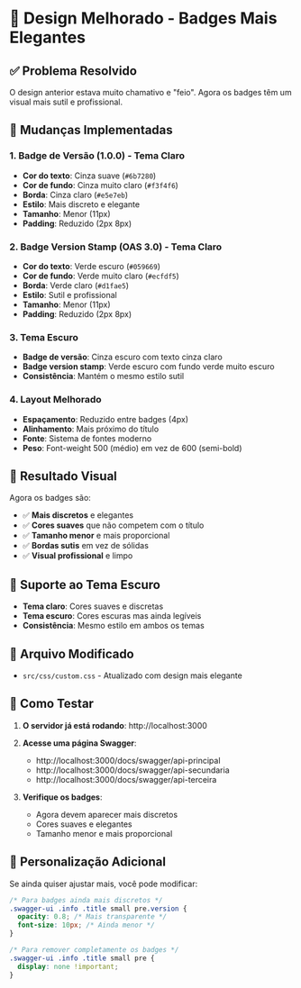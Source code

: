 # 🎨 Design Melhorado - Badges Mais Elegantes

## ✅ Problema Resolvido

O design anterior estava muito chamativo e "feio". Agora os badges têm um visual mais sutil e profissional.

## 🔧 Mudanças Implementadas

### 1. **Badge de Versão (1.0.0) - Tema Claro**
- **Cor do texto**: Cinza suave (`#6b7280`)
- **Cor de fundo**: Cinza muito claro (`#f3f4f6`)
- **Borda**: Cinza claro (`#e5e7eb`)
- **Estilo**: Mais discreto e elegante
- **Tamanho**: Menor (11px)
- **Padding**: Reduzido (2px 8px)

### 2. **Badge Version Stamp (OAS 3.0) - Tema Claro**
- **Cor do texto**: Verde escuro (`#059669`)
- **Cor de fundo**: Verde muito claro (`#ecfdf5`)
- **Borda**: Verde claro (`#d1fae5`)
- **Estilo**: Sutil e profissional
- **Tamanho**: Menor (11px)
- **Padding**: Reduzido (2px 8px)

### 3. **Tema Escuro**
- **Badge de versão**: Cinza escuro com texto cinza claro
- **Badge version stamp**: Verde escuro com fundo verde muito escuro
- **Consistência**: Mantém o mesmo estilo sutil

### 4. **Layout Melhorado**
- **Espaçamento**: Reduzido entre badges (4px)
- **Alinhamento**: Mais próximo do título
- **Fonte**: Sistema de fontes moderno
- **Peso**: Font-weight 500 (médio) em vez de 600 (semi-bold)

## 🎯 Resultado Visual

Agora os badges são:
- ✅ **Mais discretos** e elegantes
- ✅ **Cores suaves** que não competem com o título
- ✅ **Tamanho menor** e mais proporcional
- ✅ **Bordas sutis** em vez de sólidas
- ✅ **Visual profissional** e limpo

## 🌙 Suporte ao Tema Escuro

- **Tema claro**: Cores suaves e discretas
- **Tema escuro**: Cores escuras mas ainda legíveis
- **Consistência**: Mesmo estilo em ambos os temas

## 📁 Arquivo Modificado

- `src/css/custom.css` - Atualizado com design mais elegante

## 🚀 Como Testar

1. **O servidor já está rodando**: http://localhost:3000
2. **Acesse uma página Swagger**:
   - http://localhost:3000/docs/swagger/api-principal
   - http://localhost:3000/docs/swagger/api-secundaria
   - http://localhost:3000/docs/swagger/api-terceira

3. **Verifique os badges**:
   - Agora devem aparecer mais discretos
   - Cores suaves e elegantes
   - Tamanho menor e mais proporcional

## 🔧 Personalização Adicional

Se ainda quiser ajustar mais, você pode modificar:

```css
/* Para badges ainda mais discretos */
.swagger-ui .info .title small pre.version {
  opacity: 0.8; /* Mais transparente */
  font-size: 10px; /* Ainda menor */
}

/* Para remover completamente os badges */
.swagger-ui .info .title small pre {
  display: none !important;
}
```
